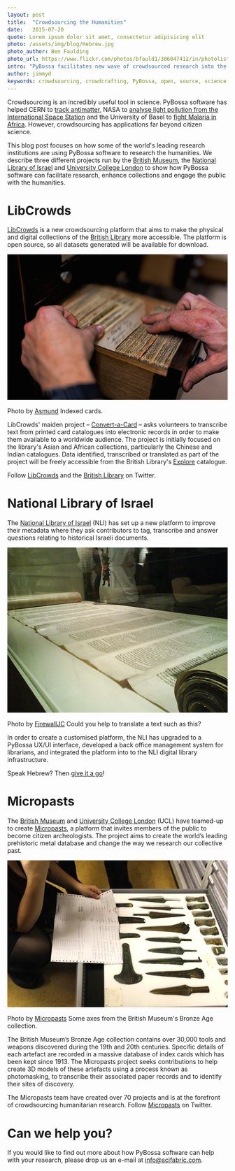```yaml
---
layout: post
title:  "Crowdsourcing the Humanities"
date:   2015-07-20 
quote: Lorem ipsum dolor sit amet, consectetur adipisicing elit
photo: /assets/img/blog/Hebrew.jpg
photo_author: Ben Faulding
photo_url: https://www.flickr.com/photos/bfauld1/306047412/in/photolist-t3zew-6ZzqKv-6ZDrBo-5uHZVL-d3XQJ-hzSk5F-5Zd2rK-75HWy7-8uyCrj-3rrEMd-5vKdF7-9QPUV7-5raBur-dX5NEj-4EpFVX-Phzxp-79U5nw-7gwjqu-9HUUkY-5Y9GoZ-6ci8Z2-kq8xXx-icEnss-ice7YB-8AMPRM-q6C1vd-6aucEF-5Zhepu-7gwuh5-5FmTqq-qmURat-d2naob-hGopDW-qEJSdT-qe4GsK-qr8rd4-qr8qZZ-pu96WL-qr8p2F-q5vXcD-7vp5SF-qobouk-4avqhB-ay3aut-eb9TCG-eb9TdU-eb9ST5-eb9StS-2Vrtjd-6kvQLh
intro: "PyBossa facilitates new wave of crowdsourced research into the humanities"
author: jimmyd
keywords: crowdsourcing, crowdcrafting, PyBossa, open, source, science, citizen, opensource, music, cognitive, image, pattern, recognition, sound 
---
```


Crowdsourcing is an incredibly useful tool in science. PyBossa software has helped CERN to [track antimatter](http://pybossa.com/blog/2015/03/01/Antimatter/), NASA to [analyse light pollution from the International Space Station](http://pybossa.com/blog/2014/07/23/Cities_at_Night/) and the University of Basel to [fight Malaria in Africa](http://pybossa.com/blog/2014/10/03/Rural_Geolocator/). However, crowdsourcing has applications far beyond citizen science.

This blog post focuses on how some of the world's leading research institutions are using PyBossa software to research the humanities. We describe three different projects run by the [British Museum](http://www.britishmuseum.org/), the [National Library of Israel](http://www.nlics.org/) and [University College London](http://www.ucl.ac.uk/) to show how PyBossa software can facilitate research, enhance collections and engage the public with the humanities.

# LibCrowds

[LibCrowds](http://www.libcrowds.com/) is a new crowdsourcing platform that aims to make the physical and digital collections of the [British Library](http://www.bl.uk/) more accessible. The platform is open source, so all datasets generated will be available for download.

![alttext](/assets/img/blog/IndexCards.jpg "Courtesy of Asmund")
<p class="post-caption">Photo by <a href="https://www.flickr.com/photos/aasmund/5993042392/in/photolist-7XcTiQ-aEDMSr-AZmBP-a8zUH7-hT9z3h-mVG2p-eKApQ-7c4zmn-2SsHds-e3v2p-62GZsv-dTWkg-69xbpZ-9tRn2x-6Y64Dj-7GjptE-8PQRst-6rp3Eb-2mP3PU-5VkjyT-hvCx9">Asmund</a> Indexed cards.</p>

LibCrowds' maiden project – [Convert-a-Card](http://www.libcrowds.com/project/category/convert-a-card/) – asks volunteers to transcribe text from printed card catalogues into electronic records in order to make them available to a worldwide audience. The project is initially focused on the library's Asian and African collections, particularly the Chinese and Indian catalogues. Data identified, transcribed or translated as part of the project will be freely accessible from the British Library's [Explore](http://explore.bl.uk/primo_library/libweb/action/search.do?dscnt=1&dstmp=1437390432340&vid=BLVU1&fromLogin=true) catalogue.

Follow [LibCrowds](https://twitter.com/LibCrowds) and the [British Library](https://twitter.com/britishlibrary) on Twitter.

# National Library of Israel

The [National Library of Israel](http://www.nlics.org/) (NLI) has set up a new platform to improve their metadata where they ask contributors to tag, transcribe and answer questions relating to historical Israeli documents. 

![alttext](/assets/img/blog/HebrewText.jpg "Courtesy of FirewallJC")
<p class="post-caption">Photo by <a href="https://www.flickr.com/photos/firewalljc/3933346067/in/photolist-6ZzqKv-6ZDrBo-5uHZVL-d3XQJ-hzSk5F-5Zd2rK-75HWy7-8uyCrj-3rrEMd-5vKdF7-9QPUV7-5raBur-dX5NEj-4EpFVX-Phzxp-79U5nw-7gwjqu-9HUUkY-5Y9GoZ-6ci8Z2-kq8xXx-icEnss-ice7YB-8AMPRM-q6C1vd-6aucEF-5Zhepu-7gwuh5-5FmTqq-qmURat-d2naob-hGopDW-qEJSdT-qe4GsK-qr8rd4-qr8qZZ-pu96WL-qr8p2F-q5vXcD-7vp5SF-qobouk-4avqhB-ay3aut-eb9TCG-eb9TdU-eb9ST5-eb9StS-2Vrtjd-6kvQLh-5ZpKnK">FirewallJC</a> Could you help to translate a text such as this?</p>

In order to create a customised platform, the NLI has upgraded to a PyBossa UX/UI interface, developed a back office management system for librarians, and integrated the platform into to the NLI digital library infrastructure.

Speak Hebrew? Then [give it a go](http://www.nlics.org/)!

# Micropasts

The [British Museum](http://www.britishmuseum.org/) and [University College London](http://www.ucl.ac.uk/) (UCL) have teamed-up to create [Micropasts](http://micropasts.org/), a platform that invites members of the public to become citizen archeologists. The project aims to create the world’s leading prehistoric metal database and change the way we research our collective past.

![alttext](/assets/img/blog/axes.jpeg "Courtesy of Micropasts")
<p class="post-caption">Photo by <a href="http://micropasts.org/">Micropasts</a> Some axes from the British Museum's Bronze Age collection.</p>

The British Museum’s Bronze Age collection contains over 30,000 tools and weapons discovered during the 19th and 20th centuries. Specific details of each artefact are recorded in a massive database of index cards which has been kept since 1913. The Micropasts project seeks contributions to help create 3D models of these artefacts using a process known as photomasking, to transcribe their associated paper records and to identify their sites of discovery.

The Micropasts team have created over 70 projects and is at the forefront of crowdsourcing humanitarian research. Follow [Micropasts](https://twitter.com/MicroPasts) on Twitter.  

# Can we help you?
 
If you would like to find out more about how PyBossa software can help with your research, please drop us an e-mail at info@scifabric.com.



